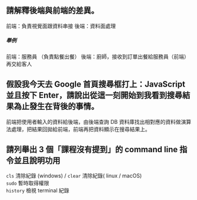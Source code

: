 ## 請解釋後端與前端的差異。
前端：負責視覺面跟資料串接
後端：資料面處理


##### 舉例
前端：服務員 （負責點餐出餐）
後端：廚師，接收到訂單出餐給服務員（前端）再交給客人


## 假設我今天去 Google 首頁搜尋框打上：JavaScript 並且按下 Enter，請說出從這一刻開始到我看到搜尋結果為止發生在背後的事情。

前端把使用者輸入的資料給後端，由後端查詢 DB 資料庫找出相對應的資料做演算法處理，把結果回拋給前端，前端再把資料顯示在搜尋結果上。


## 請列舉出 3 個「課程沒有提到」的 command line 指令並且說明功用

`cls` 清除紀錄 (windows) / `clear` 清除紀錄( linux / macOS)  
`sudo` 暫時取得權限  
`history` 檢視 terminal 紀錄